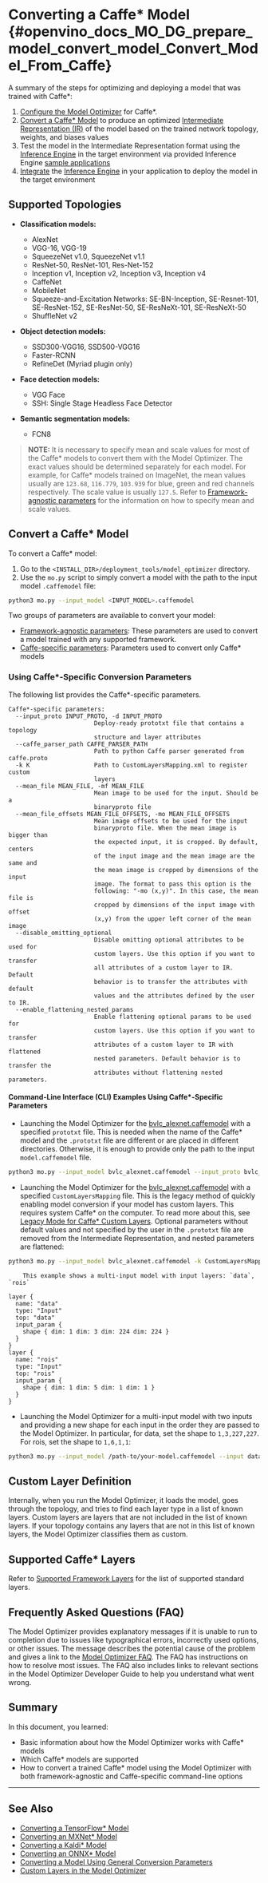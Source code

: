 # Converting a Caffe* Model {#openvino_docs_MO_DG_prepare_model_convert_model_Convert_Model_From_Caffe}

A summary of the steps for optimizing and deploying a model that was trained with Caffe\*:

1. [Configure the Model Optimizer](../Config_Model_Optimizer.md) for Caffe\*.
2. [Convert a Caffe\* Model](#Convert_From_Caffe) to produce an optimized [Intermediate Representation (IR)](../../IR_and_opsets.md) of the model based on the trained network topology, weights, and biases values
3. Test the model in the Intermediate Representation format using the [Inference Engine](../../../IE_DG/Deep_Learning_Inference_Engine_DevGuide.md) in the target environment via provided Inference Engine [sample applications](../../../IE_DG/Samples_Overview.md)
4. [Integrate](../../../IE_DG/Samples_Overview.md) the [Inference Engine](../../../IE_DG/Deep_Learning_Inference_Engine_DevGuide.md) in your application to deploy the model in the target environment

## Supported Topologies

* **Classification models:**
	* AlexNet
	* VGG-16, VGG-19
	* SqueezeNet v1.0, SqueezeNet v1.1
	* ResNet-50, ResNet-101, Res-Net-152
	* Inception v1, Inception v2, Inception v3, Inception v4
	* CaffeNet
	* MobileNet
	* Squeeze-and-Excitation Networks: SE-BN-Inception, SE-Resnet-101, SE-ResNet-152, SE-ResNet-50, SE-ResNeXt-101, SE-ResNeXt-50
	* ShuffleNet v2

* **Object detection models:**
	* SSD300-VGG16, SSD500-VGG16
	* Faster-RCNN
	* RefineDet (Myriad plugin only)

* **Face detection models:**
	* VGG Face
    * SSH: Single Stage Headless Face Detector

* **Semantic segmentation models:**
	* FCN8

> **NOTE:** It is necessary to specify mean and scale values for most of the Caffe\* models to convert them with the Model Optimizer. The exact values should be determined separately for each model. For example, for Caffe\* models trained on ImageNet, the mean values usually are `123.68`, `116.779`, `103.939` for blue, green and red channels respectively. The scale value is usually `127.5`. Refer to [Framework-agnostic parameters](Converting_Model_General.md) for the information on how to specify mean and scale values.

## Convert a Caffe* Model <a name="Convert_From_Caffe"></a>

To convert a Caffe\* model:

1. Go to the `<INSTALL_DIR>/deployment_tools/model_optimizer` directory.
2. Use the `mo.py` script to simply convert a model with the path to the input model `.caffemodel` file:
```sh
python3 mo.py --input_model <INPUT_MODEL>.caffemodel
```

Two groups of parameters are available to convert your model:

* [Framework-agnostic parameters](Converting_Model_General.md): These parameters are used to convert a model trained with any supported framework.
* [Caffe-specific parameters](#caffe_specific_conversion_params): Parameters used to convert only Caffe\* models

### Using Caffe\*-Specific Conversion Parameters <a name="caffe_specific_conversion_params"></a>

The following list provides the Caffe\*-specific parameters.

```
Caffe*-specific parameters:
  --input_proto INPUT_PROTO, -d INPUT_PROTO
                        Deploy-ready prototxt file that contains a topology
                        structure and layer attributes
  --caffe_parser_path CAFFE_PARSER_PATH
                        Path to python Caffe parser generated from caffe.proto
  -k K                  Path to CustomLayersMapping.xml to register custom
                        layers
  --mean_file MEAN_FILE, -mf MEAN_FILE
                        Mean image to be used for the input. Should be a
                        binaryproto file
  --mean_file_offsets MEAN_FILE_OFFSETS, -mo MEAN_FILE_OFFSETS
                        Mean image offsets to be used for the input
                        binaryproto file. When the mean image is bigger than
                        the expected input, it is cropped. By default, centers
                        of the input image and the mean image are the same and
                        the mean image is cropped by dimensions of the input
                        image. The format to pass this option is the
                        following: "-mo (x,y)". In this case, the mean file is
                        cropped by dimensions of the input image with offset
                        (x,y) from the upper left corner of the mean image
  --disable_omitting_optional
                        Disable omitting optional attributes to be used for
                        custom layers. Use this option if you want to transfer
                        all attributes of a custom layer to IR. Default
                        behavior is to transfer the attributes with default
                        values and the attributes defined by the user to IR.
  --enable_flattening_nested_params
                        Enable flattening optional params to be used for
                        custom layers. Use this option if you want to transfer
                        attributes of a custom layer to IR with flattened
                        nested parameters. Default behavior is to transfer the
                        attributes without flattening nested parameters.
```

#### Command-Line Interface (CLI) Examples Using Caffe\*-Specific Parameters

* Launching the Model Optimizer for the [bvlc_alexnet.caffemodel](https://github.com/BVLC/caffe/tree/master/models/bvlc_alexnet) with a specified `prototxt` file. This is needed when the name of the Caffe\* model and the `.prototxt` file are different or are placed in different directories. Otherwise, it is enough to provide only the path to the input `model.caffemodel` file.
```sh
python3 mo.py --input_model bvlc_alexnet.caffemodel --input_proto bvlc_alexnet.prototxt
```

* Launching the Model Optimizer for the [bvlc_alexnet.caffemodel](https://github.com/BVLC/caffe/tree/master/models/bvlc_alexnet) with a specified `CustomLayersMapping` file. This is the legacy method of quickly enabling model conversion if your model has custom layers. This requires system Caffe\* on the computer. To read more about this, see [Legacy Mode for Caffe* Custom Layers](../customize_model_optimizer/Legacy_Mode_for_Caffe_Custom_Layers.md).
Optional parameters without default values and not specified by the user in the `.prototxt` file are removed from the Intermediate Representation, and nested parameters are flattened:
```sh
python3 mo.py --input_model bvlc_alexnet.caffemodel -k CustomLayersMapping.xml --disable_omitting_optional --enable_flattening_nested_params
```
		This example shows a multi-input model with input layers: `data`, `rois`
```
layer {
  name: "data"
  type: "Input"
  top: "data"
  input_param {
    shape { dim: 1 dim: 3 dim: 224 dim: 224 }
  }
}
layer {
  name: "rois"
  type: "Input"
  top: "rois"
  input_param {
    shape { dim: 1 dim: 5 dim: 1 dim: 1 }
  }
}
```

* Launching the Model Optimizer for a multi-input model with two inputs and providing a new shape for each input in the order they are passed to the Model Optimizer. In particular, for data, set the shape to `1,3,227,227`. For rois, set the shape to `1,6,1,1`:
```sh
python3 mo.py --input_model /path-to/your-model.caffemodel --input data,rois --input_shape (1,3,227,227),[1,6,1,1]
```

## Custom Layer Definition

Internally, when you run the Model Optimizer, it loads the model, goes through the topology, and tries to find each layer type in a list of known layers. Custom layers are layers that are not included in the list of known layers. If your topology contains any layers that are not in this list of known layers, the Model Optimizer classifies them as custom.

## Supported Caffe\* Layers
Refer to [Supported Framework Layers](../Supported_Frameworks_Layers.md) for the list of supported standard layers.

## Frequently Asked Questions (FAQ)

The Model Optimizer provides explanatory messages if it is unable to run to completion due to issues like typographical errors, incorrectly used options, or other issues. The message describes the potential cause of the problem and gives a link to the [Model Optimizer FAQ](../Model_Optimizer_FAQ.md). The FAQ has instructions on how to resolve most issues. The FAQ also includes links to relevant sections in the Model Optimizer Developer Guide to help you understand what went wrong.

## Summary

In this document, you learned:

* Basic information about how the Model Optimizer works with Caffe\* models
* Which Caffe\* models are supported
* How to convert a trained Caffe\* model using the Model Optimizer with both framework-agnostic and Caffe-specific command-line options

---
## See Also

* [Converting a TensorFlow* Model](Convert_Model_From_TensorFlow.md)
* [Converting an MXNet* Model](Convert_Model_From_MxNet.md)
* [Converting a Kaldi* Model](Convert_Model_From_Kaldi.md)
* [Converting an ONNX* Model](Convert_Model_From_ONNX.md)
* [Converting a Model Using General Conversion Parameters](Converting_Model_General.md)
* [Custom Layers in the Model Optimizer ](../customize_model_optimizer/Customize_Model_Optimizer.md)

